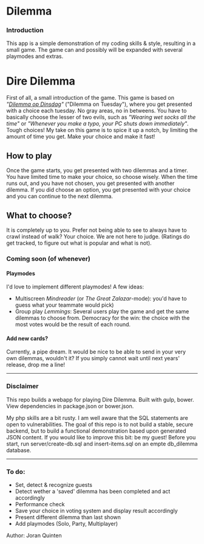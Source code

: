 Dilemma
=======

### Introduction

This app is a simple demonstration of my coding skills & style, resulting in a small game. The game can and possibly will be expanded with several playmodes and extras.

# Dire Dilemma

First of all, a small introduction of the game. This game is based on _"[Dilemma op Dinsdag](http://dilemmaopdinsdag.nl)"_ ("Dilemma on Tuesday"), where you get presented with a choice each tuesday. No gray areas, no in betweens. You have to basically choose the lesser of two evils, such as _"Wearing wet socks all the time"_ or _"Whenever you make a typo, your PC shuts down immediately"_. Tough choices!
My take on this game is to spice it up a notch, by limiting the amount of time you get. Make your choice and make it fast!

## How to play

Once the game starts, you get presented with two dilemmas and a timer. You have limited time to make your choice, so choose wisely. When the time runs out, and you have not chosen, you get presented with another dilemma. If you did choose an option, you get presented with your choice and you can continue to the next dilemma.

## What to choose?

It is completely up to you. Prefer not being able to see to always have to crawl instead of walk? Your choice. We are not here to judge. (Ratings do get tracked, to figure out what is popular and what is not).


### Coming soon (of whenever)

#### Playmodes

I'd love to implement different playmodes! A few ideas:
- Multiscreen
*Mindreader* (or *The Great Zalazar*-mode): you'd have to guess what your teammate would pick)
- Group play
*Lemmings*: Several users play the game and get the same dilemmas to choose from. Democracy for the win: the choice with the most votes would be the result of each round.

#### Add new cards?

Currently, a pipe dream. It would be nice to be able to send in your very own dilemmas, wouldn't it? If you simply cannot wait until next years' release, drop me a line!

---

### Disclaimer

This repo builds a webapp for playing Dire Dilemma. Built with gulp, bower. View dependencies in package.json or bower.json.

My php skills are a bit rusty. I am well aware that the SQL statements are open to vulnerabilities. The goal of this repo is to not build a stable, secure backend, but to build a functional demonstration based upon generated JSON content. If you would like to improve this bit: be my guest!
Before you start, run server/create-db.sql and insert-items.sql on an empte db_dilemma database.

---

### To do:
- Set, detect & recognize guests
- Detect wether a 'saved' dilemma has been completed and act accordingly
- Performance check
- Save your choice in voting system and display result accordingly
- Present different dilemma than last shown
- Add playmodes (Solo, Party, Multiplayer)

Author: Joran Quinten
